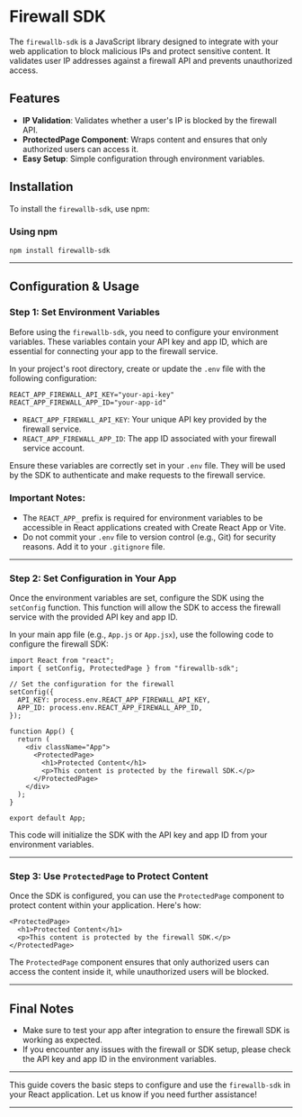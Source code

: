 # Firewall SDK

The `firewallb-sdk` is a JavaScript library designed to integrate with your web application to block malicious IPs and protect sensitive content. It validates user IP addresses against a firewall API and prevents unauthorized access.

## Features

- **IP Validation**: Validates whether a user's IP is blocked by the firewall API.
- **ProtectedPage Component**: Wraps content and ensures that only authorized users can access it.
- **Easy Setup**: Simple configuration through environment variables.

## Installation

To install the `firewallb-sdk`, use npm:

### Using npm

`npm install firewallb-sdk`

---

## Configuration & Usage

### Step 1: Set Environment Variables

Before using the `firewallb-sdk`, you need to configure your environment variables. These variables contain your API key and app ID, which are essential for connecting your app to the firewall service.

In your project's root directory, create or update the `.env` file with the following configuration:

```
REACT_APP_FIREWALL_API_KEY="your-api-key"
REACT_APP_FIREWALL_APP_ID="your-app-id"
```

- `REACT_APP_FIREWALL_API_KEY`: Your unique API key provided by the firewall service.
- `REACT_APP_FIREWALL_APP_ID`: The app ID associated with your firewall service account.

Ensure these variables are correctly set in your `.env` file. They will be used by the SDK to authenticate and make requests to the firewall service.

### Important Notes:

- The `REACT_APP_` prefix is required for environment variables to be accessible in React applications created with Create React App or Vite.
- Do not commit your `.env` file to version control (e.g., Git) for security reasons. Add it to your `.gitignore` file.

---

### Step 2: Set Configuration in Your App

Once the environment variables are set, configure the SDK using the `setConfig` function. This function will allow the SDK to access the firewall service with the provided API key and app ID.

In your main app file (e.g., `App.js` or `App.jsx`), use the following code to configure the firewall SDK:

```
import React from "react";
import { setConfig, ProtectedPage } from "firewallb-sdk";

// Set the configuration for the firewall
setConfig({
  API_KEY: process.env.REACT_APP_FIREWALL_API_KEY,
  APP_ID: process.env.REACT_APP_FIREWALL_APP_ID,
});

function App() {
  return (
    <div className="App">
      <ProtectedPage>
        <h1>Protected Content</h1>
        <p>This content is protected by the firewall SDK.</p>
      </ProtectedPage>
    </div>
  );
}

export default App;
```

This code will initialize the SDK with the API key and app ID from your environment variables.

---

### Step 3: Use `ProtectedPage` to Protect Content

Once the SDK is configured, you can use the `ProtectedPage` component to protect content within your application. Here's how:

```
<ProtectedPage>
  <h1>Protected Content</h1>
  <p>This content is protected by the firewall SDK.</p>
</ProtectedPage>
```

The `ProtectedPage` component ensures that only authorized users can access the content inside it, while unauthorized users will be blocked.

---

## Final Notes

- Make sure to test your app after integration to ensure the firewall SDK is working as expected.
- If you encounter any issues with the firewall or SDK setup, please check the API key and app ID in the environment variables.

---

This guide covers the basic steps to configure and use the `firewallb-sdk` in your React application. Let us know if you need further assistance!

---
